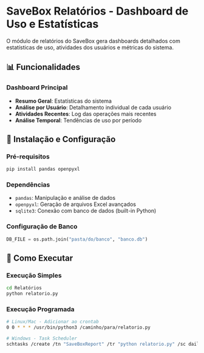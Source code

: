 # SaveBox Relatórios - Dashboard de Uso e Estatísticas

O módulo de relatórios do SaveBox gera dashboards detalhados com estatísticas de uso, atividades dos usuários e métricas do sistema.

## 📊 Funcionalidades

### Dashboard Principal
- **Resumo Geral**: Estatísticas do sistema
- **Análise por Usuário**: Detalhamento individual de cada usuário
- **Atividades Recentes**: Log das operações mais recentes
- **Análise Temporal**: Tendências de uso por período


## 🔧 Instalação e Configuração

### Pré-requisitos
```bash
pip install pandas openpyxl
```

### Dependências
- `pandas`: Manipulação e análise de dados
- `openpyxl`: Geração de arquivos Excel avançados
- `sqlite3`: Conexão com banco de dados (built-in Python)

### Configuração de Banco
```python
DB_FILE = os.path.join("pasta/do/banco", "banco.db")
```

## 🚀 Como Executar

### Execução Simples
```bash
cd Relatórios
python relatorio.py
```

### Execução Programada
```bash
# Linux/Mac - Adicionar ao crontab
0 0 * * * /usr/bin/python3 /caminho/para/relatorio.py

# Windows - Task Scheduler
schtasks /create /tn "SaveBoxReport" /tr "python relatorio.py" /sc daily
```